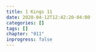 ```yaml
---
title: 1 Kings 11
date: 2020-04-12T12:42:20-04:00
categories: []
tags: []
chapter: "011"
inprogress: false
---
```


